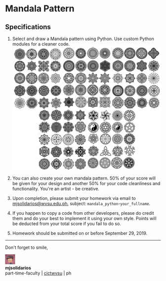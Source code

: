 # Mandala Pattern

## Specifications

1. Select and draw a Mandala pattern using Python. Use custom Python modules for a cleaner code.
![pattern](assets/pattern.png "pattern")<br>

2. You can also create your own mandala pattern. 50% of your score will be given for your design and another 50% for your code cleanliness and functionality. You're an artist - be creative.

3. Upon completion, please submit your homework via email to [mjsolidarios@wvsu.edu.ph](mjsolidarios@wvsu.edu.ph), subject: ```mandala_python```-```your_fullname```.

4. If you happen to copy a code from other developers, please do credit them and do your best to implement it using your own style. Points will be deducted from your total score if you fail to do so. 

5. Homework should be submitted on or before September 29, 2019.

---

Don't forget to smile,

![logo](logo.png "logo")<br>
**mjsolidarios**
<br>part-time-faculty | [cictwvsu](http://cictwvsu.com/) | ph